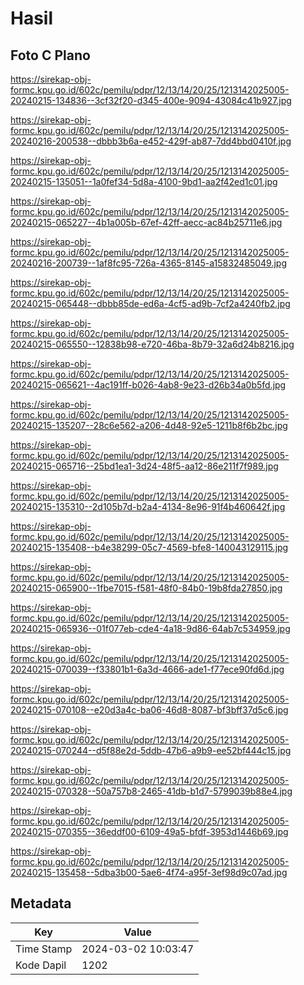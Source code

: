 # Hasil

## Foto C Plano

https://sirekap-obj-formc.kpu.go.id/602c/pemilu/pdpr/12/13/14/20/25/1213142025005-20240215-134836--3cf32f20-d345-400e-9094-43084c41b927.jpg

https://sirekap-obj-formc.kpu.go.id/602c/pemilu/pdpr/12/13/14/20/25/1213142025005-20240216-200538--dbbb3b6a-e452-429f-ab87-7dd4bbd0410f.jpg

https://sirekap-obj-formc.kpu.go.id/602c/pemilu/pdpr/12/13/14/20/25/1213142025005-20240215-135051--1a0fef34-5d8a-4100-9bd1-aa2f42ed1c01.jpg

https://sirekap-obj-formc.kpu.go.id/602c/pemilu/pdpr/12/13/14/20/25/1213142025005-20240215-065227--4b1a005b-67ef-42ff-aecc-ac84b25711e6.jpg

https://sirekap-obj-formc.kpu.go.id/602c/pemilu/pdpr/12/13/14/20/25/1213142025005-20240216-200739--1af8fc95-726a-4365-8145-a15832485049.jpg

https://sirekap-obj-formc.kpu.go.id/602c/pemilu/pdpr/12/13/14/20/25/1213142025005-20240215-065448--dbbb85de-ed6a-4cf5-ad9b-7cf2a4240fb2.jpg

https://sirekap-obj-formc.kpu.go.id/602c/pemilu/pdpr/12/13/14/20/25/1213142025005-20240215-065550--12838b98-e720-46ba-8b79-32a6d24b8216.jpg

https://sirekap-obj-formc.kpu.go.id/602c/pemilu/pdpr/12/13/14/20/25/1213142025005-20240215-065621--4ac191ff-b026-4ab8-9e23-d26b34a0b5fd.jpg

https://sirekap-obj-formc.kpu.go.id/602c/pemilu/pdpr/12/13/14/20/25/1213142025005-20240215-135207--28c6e562-a206-4d48-92e5-1211b8f6b2bc.jpg

https://sirekap-obj-formc.kpu.go.id/602c/pemilu/pdpr/12/13/14/20/25/1213142025005-20240215-065716--25bd1ea1-3d24-48f5-aa12-86e211f7f989.jpg

https://sirekap-obj-formc.kpu.go.id/602c/pemilu/pdpr/12/13/14/20/25/1213142025005-20240215-135310--2d105b7d-b2a4-4134-8e96-91f4b460642f.jpg

https://sirekap-obj-formc.kpu.go.id/602c/pemilu/pdpr/12/13/14/20/25/1213142025005-20240215-135408--b4e38299-05c7-4569-bfe8-140043129115.jpg

https://sirekap-obj-formc.kpu.go.id/602c/pemilu/pdpr/12/13/14/20/25/1213142025005-20240215-065900--1fbe7015-f581-48f0-84b0-19b8fda27850.jpg

https://sirekap-obj-formc.kpu.go.id/602c/pemilu/pdpr/12/13/14/20/25/1213142025005-20240215-065936--01f077eb-cde4-4a18-9d86-64ab7c534959.jpg

https://sirekap-obj-formc.kpu.go.id/602c/pemilu/pdpr/12/13/14/20/25/1213142025005-20240215-070039--f33801b1-6a3d-4666-ade1-f77ece90fd6d.jpg

https://sirekap-obj-formc.kpu.go.id/602c/pemilu/pdpr/12/13/14/20/25/1213142025005-20240215-070108--e20d3a4c-ba06-46d8-8087-bf3bff37d5c6.jpg

https://sirekap-obj-formc.kpu.go.id/602c/pemilu/pdpr/12/13/14/20/25/1213142025005-20240215-070244--d5f88e2d-5ddb-47b6-a9b9-ee52bf444c15.jpg

https://sirekap-obj-formc.kpu.go.id/602c/pemilu/pdpr/12/13/14/20/25/1213142025005-20240215-070328--50a757b8-2465-41db-b1d7-5799039b88e4.jpg

https://sirekap-obj-formc.kpu.go.id/602c/pemilu/pdpr/12/13/14/20/25/1213142025005-20240215-070355--36eddf00-6109-49a5-bfdf-3953d1446b69.jpg

https://sirekap-obj-formc.kpu.go.id/602c/pemilu/pdpr/12/13/14/20/25/1213142025005-20240215-135458--5dba3b00-5ae6-4f74-a95f-3ef98d9c07ad.jpg


## Metadata

| Key        | Value               |
| ---------- | ------------------- |
| Time Stamp | 2024-03-02 10:03:47 |
| Kode Dapil | 1202                |



